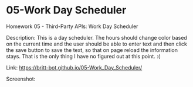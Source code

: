 # 05-Work Day Scheduler
Homework 05 - Third-Party APIs: Work Day Scheduler

Description:
This is a day scheduler. The hours should change color based on the current time and the user should be able to enter text and then click the save button to save the text, so that on page reload the information stays. That is the only thing I have no figured out at this point. :(


Link:
https://britt-bot.github.io/05-Work_Day_Scheduler/


Screenshot:




